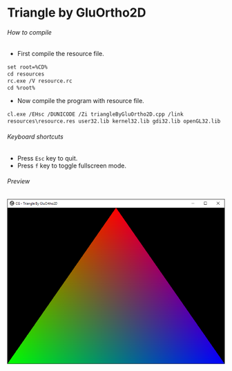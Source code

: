 Triangle by GluOrtho2D
===================

###### How to compile

- First compile the resource file.

```
set root=%CD%
cd resources
rc.exe /V resource.rc
cd %root%
```

- Now compile the program with resource file.

```
cl.exe /EHsc /DUNICODE /Zi triangleByGluOrtho2D.cpp /link resources\resource.res user32.lib kernel32.lib gdi32.lib openGL32.lib
```

###### Keyboard shortcuts
- Press ```Esc``` key to quit.
- Press ```f``` key to toggle fullscreen mode.

###### Preview
![triangleByGluOrtho2D][triangleByGluOrtho2D-image]

<!-- Image declaration -->

[triangleByGluOrtho2D-image]: ./preview/triangleByGluOrtho2D.png "OpenGL Triangle By GluOrtho2D"
